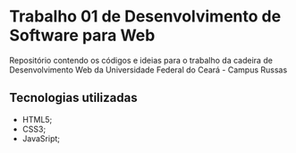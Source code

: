 # Trabalho 01 de Desenvolvimento de Software para Web
Repositório contendo os códigos e ideias para o trabalho da cadeira de Desenvolvimento Web da Universidade Federal do Ceará - Campus Russas

## Tecnologias utilizadas
- HTML5;
- CSS3;
- JavaSript;
